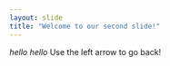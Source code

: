 ```yaml
---
layout: slide
title: "Welcome to our second slide!"
---
```

*hello hello*
Use the left arrow to go back!
